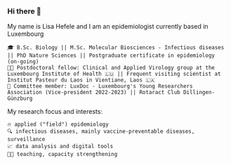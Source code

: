 ### Hi there 👋

My name is Lisa Hefele and I am an epidemiologist currently based in Luxembourg

    🎓 B.Sc. Biology || M.Sc. Molecular Biosciences - Infectious diseases || PhD Nature Sciences || Postgraduate certificate in epidemiology (on-going)
    👩‍🔬 Postdoctoral fellow: Clinical and Applied Virology group at the Luxembourg Institute of Health 🇱🇺 || Frequent visiting scientist at Institut Pasteur du Laos in Vientiane, Laos 🇱🇦
    💙 Committee member: LuxDoc - Luxembourg's Young Researchers Association (Vice-president 2022-2023) || Rotaract Club Dillingen-Günzburg

My research focus and interests:

    🔥 applied ("field") epidemiology
    🔍 infectious diseases, mainly vaccine-preventable diseases, surveillance
    📈 data analysis and digital tools
    👩‍🏫 teaching, capacity strengthening






<!--
**lhefele/lhefele** is a ✨ _special_ ✨ repository because its `README.md` (this file) appears on your GitHub profile.

Here are some ideas to get you started:

- 🔭 I’m currently working on ...
- 🌱 I’m currently learning ...
- 👯 I’m looking to collaborate on ...
- 🤔 I’m looking for help with ...
- 💬 Ask me about ...
- 📫 How to reach me: ...
- 😄 Pronouns: ...
- ⚡ Fun fact: ...
-->
